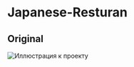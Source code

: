 # Japanese-Resturan
## Original
![Иллюстрация к проекту]([https://github.com/jon/coolproject/raw/master/image/image.png](https://cdn.dribbble.com/userupload/11919246/file/original-a60bc12b694f78e4a8f6e340e54d5866.png?resize=640x1685)https://cdn.dribbble.com/userupload/11919246/file/original-a60bc12b694f78e4a8f6e340e54d5866.png?resize=640x1685)
